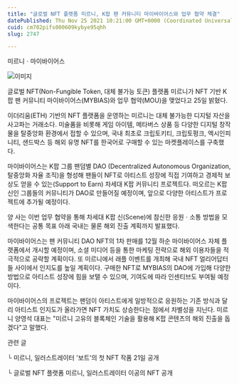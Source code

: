 ```yaml
---
title: "글로벌 NFT 플랫폼 미르니, K팝 팬 커뮤니티 마이바이어스와 업무 협약 체결"
datePublished: Thu Nov 25 2021 10:21:00 GMT+0000 (Coordinated Universal Time)
cuid: cm702pifs000609kybye95qhh
slug: 2747

---
```



미르니ㆍ마이바이어스

![이미지](https://cdn.hashnode.com/res/hashnode/image/upload/v1739253633956/cd36b4f5-3d3e-4dd7-964f-514b07dce1c6.jpeg)

글로벌 NFT(Non-Fungible Token, 대체 불가능 토큰) 플랫폼 미르니가 NFT 기반 K팝 팬 커뮤니티 마이바이어스(MYBIAS)와 업무 협약(MOU)을 맺었다고 25일 밝혔다.

이더리움(ETH) 기반의 NFT 플랫폼을 운영하는 미르니는 대체 불가능한 디지털 자산을 사고파는 거래소다. 미술품을 비롯해 게임 아이템, 메타버스 상품 등 다양한 디지털 창작물을 탈중앙화 환경에서 접할 수 있으며, 국내 최초로 크립토키티, 크립토펑크, 엑시인피니티, 샌드박스 등 해외 유명 NFT를 한국어로 구매할 수 있는 마켓플레이스를 구축했다.

마이바이어스는 K팝 그룹 팬덤별 DAO (Decentralized Autonomous Organization, 탈중앙화 자율 조직)을 형성해 팬들이 NFT로 아티스트 성장에 직접 기여하고 경제적 보상도 얻을 수 있는(Support to Earn) 차세대 K팝 커뮤니티 프로젝트다. 떠오르는 K팝 신인 그룹들의 커뮤니티가 DAO로 만들어질 예정이며, 앞으로 다양한 아티스트가 프로젝트에 추가될 예정이다.

양 사는 이번 업무 협약을 통해 차세대 K팝 신(Scene)에 참신한 응원ㆍ소통 방법을 모색한다는 공통 목표 아래 국내는 물론 해외 진출 계획까지 발표했다.

마이바이어스는 팬 커뮤니티 DAO NFT의 1차 판매를 12월 하순 마이바이어스 자체 플랫폼에서 개시할 예정이며, 소셜 미디어 등을 통한 마케팅 전략으로 해외 이용자들을 적극적으로 공략할 계획이다. 또 미르니에서 래플 이벤트를 개최해 국내 NFT 얼리어답터들 사이에서 인지도를 높일 계획이다. 구매한 NFT로 MYBIAS의 DAO에 가입해 다양한 방법으로 아티스트 성장에 힘을 보탤 수 있으며, 기여도에 따라 인센티브도 부여될 예정이다.

마이바이어스의 프로젝트는 팬덤이 아티스트에게 일방적으로 응원하는 기존 방식과 달리 아티스트 인지도가 올라가면 NFT 가치도 상승한다는 점에서 차별성을 지닌다. 미르니 양영석 대표는 "미르니 고유의 블록체인 기술을 활용해 K팝 콘텐츠의 해외 진출을 돕겠다"고 말했다.

관련 글

└ 미르니, 일러스트레이터 '보트'의 첫 NFT 작품 21일 공개

└ 글로벌 NFT 플랫폼 미르니, 일러스트레이터 이공의 NFT 공개